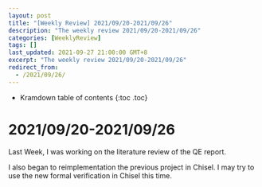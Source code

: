 ```yaml
---
layout: post
title: "[Weekly Review] 2021/09/20-2021/09/26"
description: "The weekly review 2021/09/20-2021/09/26"
categories: [WeeklyReview]
tags: []
last_updated: 2021-09-27 21:00:00 GMT+8
excerpt: "The weekly review 2021/09/20-2021/09/26"
redirect_from:
  - /2021/09/26/
---
```


* Kramdown table of contents
{:toc .toc}
# 2021/09/20-2021/09/26

Last Week, I was working on the literature review of the QE report.

I also began to reimplementation the previous project in Chisel. I may try to use the new formal verification in Chisel this time.

